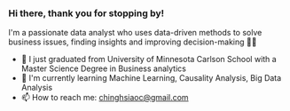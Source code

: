 ### Hi there, thank you for stopping by!

I'm a passionate data analyst who uses data-driven methods to solve business issues, finding insights and improving decision-making 👩‍💻

- 🌱 I just graduated from University of Minnesota Carlson School with a Master Science Degree in Business analytics
- 📘 I'm currently learning Machine Learning, Causality Analysis, Big Data Analysis
- 📫 How to reach me: chinghsiaoc@gmail.com
